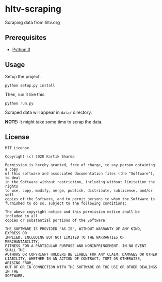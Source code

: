 # hltv-scraping

Scraping data from hltv.org

## Prerequisites

- [Python 3](https://www.python.org/downloads/)

## Usage

Setup the project.

```
python setup.py install 
```

Then, run it like this:

```
python run.py
```

Scraped data will appear in `data/` directory.

**NOTE:** It might take some time to scrap the data.

## License

```
MIT License

Copyright (c) 2020 Kartik Sharma

Permission is hereby granted, free of charge, to any person obtaining a copy
of this software and associated documentation files (the "Software"), to deal
in the Software without restriction, including without limitation the rights
to use, copy, modify, merge, publish, distribute, sublicense, and/or sell
copies of the Software, and to permit persons to whom the Software is
furnished to do so, subject to the following conditions:

The above copyright notice and this permission notice shall be included in all
copies or substantial portions of the Software.

THE SOFTWARE IS PROVIDED "AS IS", WITHOUT WARRANTY OF ANY KIND, EXPRESS OR
IMPLIED, INCLUDING BUT NOT LIMITED TO THE WARRANTIES OF MERCHANTABILITY,
FITNESS FOR A PARTICULAR PURPOSE AND NONINFRINGEMENT. IN NO EVENT SHALL THE
AUTHORS OR COPYRIGHT HOLDERS BE LIABLE FOR ANY CLAIM, DAMAGES OR OTHER
LIABILITY, WHETHER IN AN ACTION OF CONTRACT, TORT OR OTHERWISE, ARISING FROM,
OUT OF OR IN CONNECTION WITH THE SOFTWARE OR THE USE OR OTHER DEALINGS IN THE
SOFTWARE.
```
